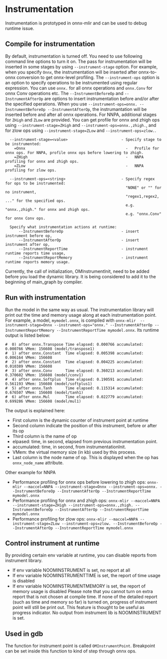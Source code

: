 <!--- SPDX-License-Identifier: Apache-2.0 -->

# Instrumentation

Instrumentation is prototyped in onnx-mlir and can be used to debug runtime issue.

## Compile for instrumentation

By default, instrumentation is turned off. You need to use following command line options to turn it on. The pass for instrumentation will be inserted in some stages by using `--instrument-stage` option. For example, when you specify `Onnx`, the instrumentation will be inserted after onnx-to-onnx conversion to get onnx-level profiling. The `--instrument-ops` option is an option to specify operations to be instrumented using regular expression. You can use `onnx.` for all onnx operations and `onnx.Conv` for onnx Conv operations etc. The `--InstrumentBeforeOp` and `--InstrumentAfterOp` are options to insert instrumentation before and/or after the specified operations. When you use `--instrument-ops=onnx. --InstrumentBeforeOp --InstrumentAfterOp`, the instrumantation will be inserted before and after all onnx operations.
For NNPA, additional stages for `ZHigh` and `ZLow` are provided. You can get profile for onnx and zhigh ops using `--instrument-stage=ZHigh` and `--instrument-ops=onnx.,zhigh.`, and for zlow ops using `--instrument-stage=ZLow` and `--instrument-ops=zlow.`.

```
  --instrument-stage=<value>                        - Specify stage to be instrumented:
    =Onnx                                             -   Profile for onnx ops. For NNPA, profile onnx ops before lowering to zhigh.
    =ZHigh                                            -   NNPA profiling for onnx and zhigh ops.
    =ZLow                                             -   NNPA profiling for zlow ops.

  --instrument-ops=<string>                         - Specify regex for ops to be instrumented:
                                                      "NONE" or "" for no instrument,
                                                      "regex1,regex2, ..." for the specified ops.
                                                      e.g. "onnx.,zhigh." for onnx and zhigh ops.
                                                      e.g. "onnx.Conv" for onnx Conv ops.

  Specify what instrumentation actions at runtime:
      --InstrumentBeforeOp                          - insert instrument before op,
      --InstrumentAfterOp                           - insert instrument after op,
      --InstrumentReportTime                        - instrument runtime reports time usage,
      --InstrumentReportMemory                      - instrument runtime reports memory usage.
```

Currently, the call of initialization, OMInstrumentInit, need to be added before you load the dynamic library. It is being considered to add it to the beginning of main_graph by compiler. 

## Run with instrumentation
Run the model in the same way as usual.
The instrumentation library will print out the time and memory usage along at each instrumentation point.
For example, a model, `mymodel.onnx`, is compiled with `onnx-mlir  --instrument-stage=Onnx --instrument-ops="onnx." --InstrumentAfterOp --InstrumentReportMemory --InstrumentReportTime mymodel.onnx`.
Its runtime output is listed below:

```
#  0) after onnx.Transpose Time elapsed: 0.000766 accumulated: 0.000766 VMem: 156608 (model/transpose1)
#  1) after onnx.Constant  Time elapsed: 0.005398 accumulated: 0.006164 VMem: 156608
#  2) after onnx.Constant  Time elapsed: 0.004225 accumulated: 0.010389 VMem: 156608
#  3) after onnx.Conv      Time elapsed: 0.360213 accumulated: 0.370602 VMem: 156608 (model/conv1)
#  4) after onnx.Softplus  Time elapsed: 0.190591 accumulated: 0.561193 VMem: 156608 (model/softplus1)
#  5) after onnx.Tanh      Time elapsed: 0.115314 accumulated: 0.676507 VMem: 156608 (model/tanh1)
#  6) after onnx.Mul       Time elapsed: 0.022779 accumulated: 0.699286 VMem: 156608 (model/mul1)
```

The output is explained here:
* First column is the dynamic counter of instrument point at runtime
* Second column indicate the position of this instrument, before or after its op
* Third column is the name of op
* elpased: time, in second, elapsed from previous instrumentation point.
* accumulated: time, in second, from instrumentationInit.
* VMem: the virtual memory size (in kb) used by this process.
* Last column is the node name of op. This is displayed when the op has `onnx_node_name` attribute.

Other example for NNPA
- Performance profiling for onnx ops before lowering to zhigh ops:
  `onnx-mlir --maccel=NNPA --instrument-stage=Onnx --instrument-ops=onnx. --InstrumentBeforeOp --InstrumentAfterOp --InstrumentReportTime mymodel.onnx`
- Performance profiling for onnx and zhigh ops:
  `onnx-mlir --maccel=NNPA --instrument-stage=ZHigh --instrument-ops=onnx.,zhigh. --InstrumentBeforeOp --InstrumentAfterOp --InstrumentReportTime mymodel.onnx`
- Performance profiling for zlow ops:
  `onnx-mlir --maccel=NNPA --instrument-stage=ZLow --instrument-ops=zlow. --InstrumentBeforeOp --InstrumentAfterOp --InstrumentReportTime mymodel.onnx`

## Control instrument at runtime
By providing certain env variable at runtime, you can disable reports from  instrument library.
* If env variable NOOMINSTRUMENT is set, no report at all
* If env variable NOOMINSTRUMENTTIME is set, the report of time usage is disabled
* If env variable NOOMINSTRUMENTMEMORY is set, the report of memory usage is disabled
Please note that you cannot turn on extra report that is not chosen at compile time. If none of the detailed report (such as time and memory so far) is turned on, progress of instrument point will still be print out. This feature is thought to be useful as progress indicator. No output from instrument lib is NOOMINSTRUMENT is set.

## Used in gdb
The function for instrument point is called `OMInstrumentPoint`. Breakpoint can be set inside this function to kind of step through onnx ops.
